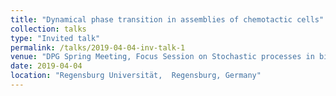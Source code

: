 ```yaml
---
title: "Dynamical phase transition in assemblies of chemotactic cells"
collection: talks
type: "Invited talk"
permalink: /talks/2019-04-04-inv-talk-1
venue: "DPG Spring Meeting, Focus Session on Stochastic processes in biology"
date: 2019-04-04
location: "Regensburg Universität,  Regensburg, Germany"
---
```


